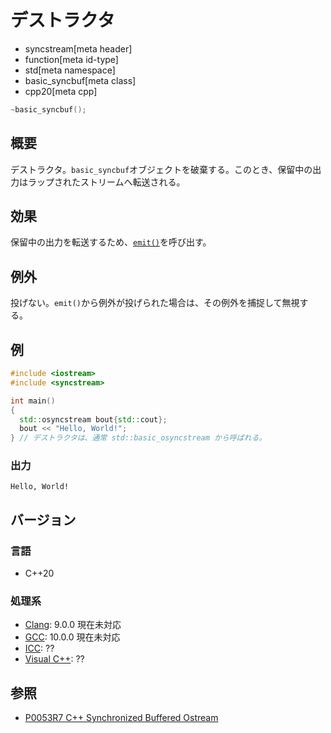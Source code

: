 # デストラクタ
* syncstream[meta header]
* function[meta id-type]
* std[meta namespace]
* basic_syncbuf[meta class]
* cpp20[meta cpp]

```cpp
~basic_syncbuf();
```

## 概要
デストラクタ。`basic_syncbuf`オブジェクトを破棄する。このとき、保留中の出力はラップされたストリームへ転送される。


## 効果
保留中の出力を転送するため、[`emit()`](emit.md.nolink)を呼び出す。


## 例外
投げない。`emit()`から例外が投げられた場合は、その例外を捕捉して無視する。


## 例
```cpp example
#include <iostream>
#include <syncstream>

int main()
{
  std::osyncstream bout{std::cout};
  bout << "Hello, World!";
} // デストラクタは、通常 std::basic_osyncstream から呼ばれる。
```

### 出力
```
Hello, World!
```


## バージョン
### 言語
- C++20

### 処理系
- [Clang](/implementation.md#clang): 9.0.0 現在未対応
- [GCC](/implementation.md#gcc): 10.0.0 現在未対応
- [ICC](/implementation.md#icc): ??
- [Visual C++](/implementation.md#visual_cpp): ??


## 参照
- [P0053R7 C++ Synchronized Buffered Ostream](http://www.open-std.org/jtc1/sc22/wg21/docs/papers/2017/p0053r7.pdf)
